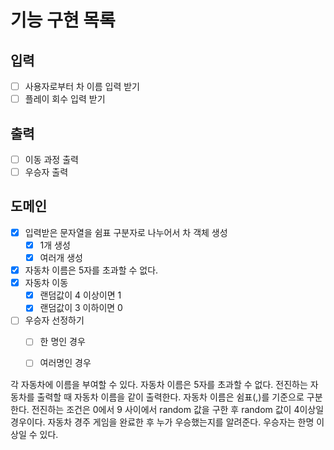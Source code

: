 # 기능 구현 목록

## 입력
- [ ] 사용자로부터 차 이름 입력 받기
- [ ] 플레이 회수 입력 받기

## 출력
- [ ] 이동 과정 출력
- [ ] 우승자 출력

## 도메인
- [x] 입력받은 문자열을 쉼표 구분자로 나누어서 차 객체 생성
  - [x] 1개 생성
  - [x] 여러개 생성
- [x] 자동차 이름은 5자를 초과할 수 없다.
- [x] 자동차 이동
  - [x] 랜덤값이 4 이상이면 1
  - [x] 랜덤값이 3 이하이면 0
- [ ] 우승자 선정하기
  - [ ] 한 명인 경우
  - [ ] 여러명인 경우


각 자동차에 이름을 부여할 수 있다. 자동차 이름은 5자를 초과할 수 없다.
전진하는 자동차를 출력할 때 자동차 이름을 같이 출력한다.
자동차 이름은 쉼표(,)를 기준으로 구분한다.
전진하는 조건은 0에서 9 사이에서 random 값을 구한 후 random 값이 4이상일 경우이다.
자동차 경주 게임을 완료한 후 누가 우승했는지를 알려준다. 우승자는 한명 이상일 수 있다.